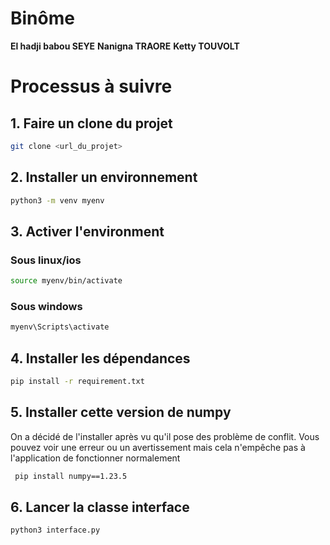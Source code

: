 # Binôme 
 
**El hadji babou SEYE**
**Nanigna TRAORE**
**Ketty TOUVOLT**

# Processus à suivre


## 1. Faire un clone du projet
```bash
git clone <url_du_projet>
```
## 2. Installer un environnement
```bash
python3 -m venv myenv
```
## 3. Activer l'environment
### Sous linux/ios
```bash
source myenv/bin/activate
```
### Sous windows
```bash
myenv\Scripts\activate
```
## 4. Installer les dépendances
```bash
pip install -r requirement.txt
```
## 5. Installer cette version de numpy
On a décidé de l'installer après vu qu'il pose des problème de conflit. Vous pouvez voir une erreur ou un avertissement mais cela n'empêche pas à l'application de fonctionner normalement
```bash
 pip install numpy==1.23.5
```

## 6. Lancer la classe interface
```bash
python3 interface.py
```


